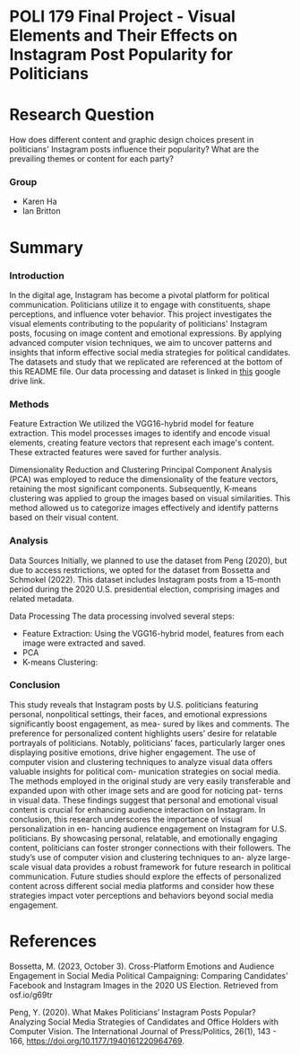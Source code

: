 # POLI 179 Final Project - Visual Elements and Their Effects on Instagram Post Popularity for Politicians
# Research Question
How does different content and graphic design choices present in politicians' Instagram posts influence their popularity? What are the prevailing themes or content for each party?


### Group 
- Karen Ha
- Ian Britton

# Summary

### Introduction
In the digital age, Instagram has become a pivotal platform for political communication. Politicians utilize it to engage with constituents, shape perceptions, and influence voter behavior. This project investigates the visual elements contributing to the popularity of politicians' Instagram posts, focusing on image content and emotional expressions. By applying advanced computer vision techniques, we aim to uncover patterns and insights that inform effective social media strategies for political candidates. The datasets and study that we replicated are referenced at the bottom of this README file. Our data processing and dataset is linked in [this](https://drive.google.com/drive/folders/1vSQgHlCuGaPpiC9AMSvyqTXj-m2gUAS6?usp=sharing) google drive link.

### Methods 
Feature Extraction
We utilized the VGG16-hybrid model for feature extraction. This model processes images to identify and encode visual elements, creating feature vectors that represent each image's content. These extracted features were saved for further analysis.

Dimensionality Reduction and Clustering
Principal Component Analysis (PCA) was employed to reduce the dimensionality of the feature vectors, retaining the most significant components. Subsequently, K-means clustering was applied to group the images based on visual similarities. This method allowed us to categorize images effectively and identify patterns based on their visual content.

### Analysis
Data Sources
Initially, we planned to use the dataset from Peng (2020), but due to access restrictions, we opted for the dataset from Bossetta and Schmokel (2022). This dataset includes Instagram posts from a 15-month period during the 2020 U.S. presidential election, comprising images and related metadata.

Data Processing
The data processing involved several steps:

  - Feature Extraction: Using the VGG16-hybrid model, features from each image were extracted and saved.
  - PCA
  - K-means Clustering:

### Conclusion
This study reveals that Instagram posts by U.S. politicians featuring personal, nonpolitical
settings, their faces, and emotional expressions significantly boost engagement, as mea-
sured by likes and comments. The preference for personalized content highlights users’
desire for relatable portrayals of politicians. Notably, politicians’ faces, particularly larger
ones displaying positive emotions, drive higher engagement. The use of computer vision
and clustering techniques to analyze visual data offers valuable insights for political com-
munication strategies on social media. The methods employed in the original study are very
easily transferable and expanded upon with other image sets and are good for noticing pat-
terns in visual data. These findings suggest that personal and emotional visual content is
crucial for enhancing audience interaction on Instagram.
In conclusion, this research underscores the importance of visual personalization in en-
hancing audience engagement on Instagram for U.S. politicians. By showcasing personal,
relatable, and emotionally engaging content, politicians can foster stronger connections
with their followers. The study’s use of computer vision and clustering techniques to an-
alyze large-scale visual data provides a robust framework for future research in political
communication. Future studies should explore the effects of personalized content across
different social media platforms and consider how these strategies impact voter perceptions
and behaviors beyond social media engagement.


# References 
Bossetta, M. (2023, October 3). Cross-Platform Emotions and Audience Engagement in Social Media Political Campaigning: Comparing Candidates’ Facebook and Instagram Images in the 2020 US Election. Retrieved from osf.io/g69tr

Peng, Y. (2020). What Makes Politicians’ Instagram Posts Popular? Analyzing Social Media Strategies of Candidates and Office Holders with Computer Vision. 
The International Journal of Press/Politics, 26(1), 143 - 166, https://doi.org/10.1177/1940161220964769. 

​



